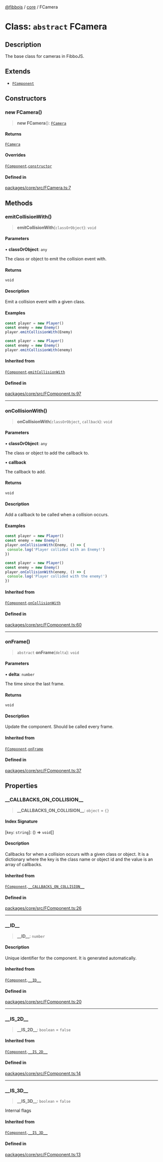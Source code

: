[@fibbojs](/api/index) / [core](/api/core) / FCamera

# Class: `abstract` FCamera

## Description

The base class for cameras in FibboJS.

## Extends

- [`FComponent`](FComponent.md)

## Constructors

### new FCamera()

> **new FCamera**(): [`FCamera`](FCamera.md)

#### Returns

[`FCamera`](FCamera.md)

#### Overrides

[`FComponent`](FComponent.md).[`constructor`](FComponent.md#constructors)

#### Defined in

[packages/core/src/FCamera.ts:7](https://github.com/fibbojs/fibbo/blob/e2f94db3c5f5c8ad9defb691b298d5af8c1622f6/packages/core/src/FCamera.ts#L7)

## Methods

### emitCollisionWith()

> **emitCollisionWith**(`classOrObject`): `void`

#### Parameters

• **classOrObject**: `any`

The class or object to emit the collision event with.

#### Returns

`void`

#### Description

Emit a collision event with a given class.

#### Examples

```typescript
const player = new Player()
const enemy = new Enemy()
player.emitCollisionWith(Enemy)
```

```typescript
const player = new Player()
const enemy = new Enemy()
player.emitCollisionWith(enemy)
```

#### Inherited from

[`FComponent`](FComponent.md).[`emitCollisionWith`](FComponent.md#emitcollisionwith)

#### Defined in

[packages/core/src/FComponent.ts:97](https://github.com/fibbojs/fibbo/blob/e2f94db3c5f5c8ad9defb691b298d5af8c1622f6/packages/core/src/FComponent.ts#L97)

***

### onCollisionWith()

> **onCollisionWith**(`classOrObject`, `callback`): `void`

#### Parameters

• **classOrObject**: `any`

The class or object to add the callback to.

• **callback**

The callback to add.

#### Returns

`void`

#### Description

Add a callback to be called when a collision occurs.

#### Examples

```typescript
const player = new Player()
const enemy = new Enemy()
player.onCollisionWith(Enemy, () => {
 console.log('Player collided with an Enemy!')
})
```

```typescript
const player = new Player()
const enemy = new Enemy()
player.onCollisionWith(enemy, () => {
 console.log('Player collided with the enemy!')
})
```

#### Inherited from

[`FComponent`](FComponent.md).[`onCollisionWith`](FComponent.md#oncollisionwith)

#### Defined in

[packages/core/src/FComponent.ts:60](https://github.com/fibbojs/fibbo/blob/e2f94db3c5f5c8ad9defb691b298d5af8c1622f6/packages/core/src/FComponent.ts#L60)

***

### onFrame()

> `abstract` **onFrame**(`delta`): `void`

#### Parameters

• **delta**: `number`

The time since the last frame.

#### Returns

`void`

#### Description

Update the component.
Should be called every frame.

#### Inherited from

[`FComponent`](FComponent.md).[`onFrame`](FComponent.md#onframe)

#### Defined in

[packages/core/src/FComponent.ts:37](https://github.com/fibbojs/fibbo/blob/e2f94db3c5f5c8ad9defb691b298d5af8c1622f6/packages/core/src/FComponent.ts#L37)

## Properties

### \_\_CALLBACKS\_ON\_COLLISION\_\_

> **\_\_CALLBACKS\_ON\_COLLISION\_\_**: `object` = `{}`

#### Index Signature

 \[`key`: `string`\]: () => `void`[]

#### Description

Callbacks for when a collision occurs with a given class or object.
It is a dictionary where the key is the class name or object id and the value is an array of callbacks.

#### Inherited from

[`FComponent`](FComponent.md).[`__CALLBACKS_ON_COLLISION__`](FComponent.md#__callbacks_on_collision__)

#### Defined in

[packages/core/src/FComponent.ts:26](https://github.com/fibbojs/fibbo/blob/e2f94db3c5f5c8ad9defb691b298d5af8c1622f6/packages/core/src/FComponent.ts#L26)

***

### \_\_ID\_\_

> **\_\_ID\_\_**: `number`

#### Description

Unique identifier for the component.
It is generated automatically.

#### Inherited from

[`FComponent`](FComponent.md).[`__ID__`](FComponent.md#__id__)

#### Defined in

[packages/core/src/FComponent.ts:20](https://github.com/fibbojs/fibbo/blob/e2f94db3c5f5c8ad9defb691b298d5af8c1622f6/packages/core/src/FComponent.ts#L20)

***

### \_\_IS\_2D\_\_

> **\_\_IS\_2D\_\_**: `boolean` = `false`

#### Inherited from

[`FComponent`](FComponent.md).[`__IS_2D__`](FComponent.md#__is_2d__)

#### Defined in

[packages/core/src/FComponent.ts:14](https://github.com/fibbojs/fibbo/blob/e2f94db3c5f5c8ad9defb691b298d5af8c1622f6/packages/core/src/FComponent.ts#L14)

***

### \_\_IS\_3D\_\_

> **\_\_IS\_3D\_\_**: `boolean` = `false`

Internal flags

#### Inherited from

[`FComponent`](FComponent.md).[`__IS_3D__`](FComponent.md#__is_3d__)

#### Defined in

[packages/core/src/FComponent.ts:13](https://github.com/fibbojs/fibbo/blob/e2f94db3c5f5c8ad9defb691b298d5af8c1622f6/packages/core/src/FComponent.ts#L13)
